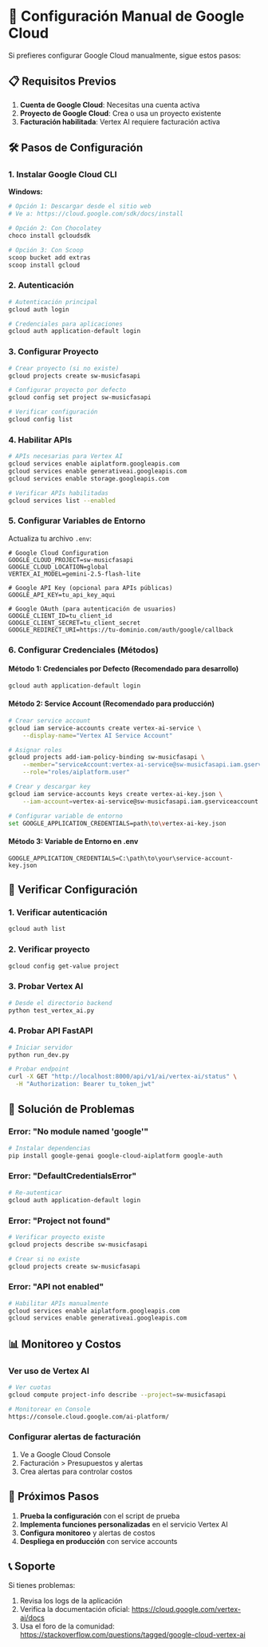 # 🔐 Configuración Manual de Google Cloud

Si prefieres configurar Google Cloud manualmente, sigue estos pasos:

## 📋 Requisitos Previos

1. **Cuenta de Google Cloud**: Necesitas una cuenta activa
2. **Proyecto de Google Cloud**: Crea o usa un proyecto existente
3. **Facturación habilitada**: Vertex AI requiere facturación activa

## 🛠️ Pasos de Configuración

### 1. Instalar Google Cloud CLI

**Windows:**
```powershell
# Opción 1: Descargar desde el sitio web
# Ve a: https://cloud.google.com/sdk/docs/install

# Opción 2: Con Chocolatey
choco install gcloudsdk

# Opción 3: Con Scoop
scoop bucket add extras
scoop install gcloud
```

### 2. Autenticación

```bash
# Autenticación principal
gcloud auth login

# Credenciales para aplicaciones
gcloud auth application-default login
```

### 3. Configurar Proyecto

```bash
# Crear proyecto (si no existe)
gcloud projects create sw-musicfasapi

# Configurar proyecto por defecto
gcloud config set project sw-musicfasapi

# Verificar configuración
gcloud config list
```

### 4. Habilitar APIs

```bash
# APIs necesarias para Vertex AI
gcloud services enable aiplatform.googleapis.com
gcloud services enable generativeai.googleapis.com
gcloud services enable storage.googleapis.com

# Verificar APIs habilitadas
gcloud services list --enabled
```

### 5. Configurar Variables de Entorno

Actualiza tu archivo `.env`:

```properties
# Google Cloud Configuration
GOOGLE_CLOUD_PROJECT=sw-musicfasapi
GOOGLE_CLOUD_LOCATION=global
VERTEX_AI_MODEL=gemini-2.5-flash-lite

# Google API Key (opcional para APIs públicas)
GOOGLE_API_KEY=tu_api_key_aqui

# Google OAuth (para autenticación de usuarios)
GOOGLE_CLIENT_ID=tu_client_id
GOOGLE_CLIENT_SECRET=tu_client_secret
GOOGLE_REDIRECT_URI=https://tu-dominio.com/auth/google/callback
```

### 6. Configurar Credenciales (Métodos)

#### Método 1: Credenciales por Defecto (Recomendado para desarrollo)
```bash
gcloud auth application-default login
```

#### Método 2: Service Account (Recomendado para producción)
```bash
# Crear service account
gcloud iam service-accounts create vertex-ai-service \
    --display-name="Vertex AI Service Account"

# Asignar roles
gcloud projects add-iam-policy-binding sw-musicfasapi \
    --member="serviceAccount:vertex-ai-service@sw-musicfasapi.iam.gserviceaccount.com" \
    --role="roles/aiplatform.user"

# Crear y descargar key
gcloud iam service-accounts keys create vertex-ai-key.json \
    --iam-account=vertex-ai-service@sw-musicfasapi.iam.gserviceaccount.com

# Configurar variable de entorno
set GOOGLE_APPLICATION_CREDENTIALS=path\to\vertex-ai-key.json
```

#### Método 3: Variable de Entorno en .env
```properties
GOOGLE_APPLICATION_CREDENTIALS=C:\path\to\your\service-account-key.json
```

## 🧪 Verificar Configuración

### 1. Verificar autenticación
```bash
gcloud auth list
```

### 2. Verificar proyecto
```bash
gcloud config get-value project
```

### 3. Probar Vertex AI
```bash
# Desde el directorio backend
python test_vertex_ai.py
```

### 4. Probar API FastAPI
```bash
# Iniciar servidor
python run_dev.py

# Probar endpoint
curl -X GET "http://localhost:8000/api/v1/ai/vertex-ai/status" \
  -H "Authorization: Bearer tu_token_jwt"
```

## 🔧 Solución de Problemas

### Error: "No module named 'google'"
```bash
# Instalar dependencias
pip install google-genai google-cloud-aiplatform google-auth
```

### Error: "DefaultCredentialsError"
```bash
# Re-autenticar
gcloud auth application-default login
```

### Error: "Project not found"
```bash
# Verificar proyecto existe
gcloud projects describe sw-musicfasapi

# Crear si no existe
gcloud projects create sw-musicfasapi
```

### Error: "API not enabled"
```bash
# Habilitar APIs manualmente
gcloud services enable aiplatform.googleapis.com
gcloud services enable generativeai.googleapis.com
```

## 📊 Monitoreo y Costos

### Ver uso de Vertex AI
```bash
# Ver cuotas
gcloud compute project-info describe --project=sw-musicfasapi

# Monitorear en Console
https://console.cloud.google.com/ai-platform/
```

### Configurar alertas de facturación
1. Ve a Google Cloud Console
2. Facturación > Presupuestos y alertas
3. Crea alertas para controlar costos

## 🚀 Próximos Pasos

1. **Prueba la configuración** con el script de prueba
2. **Implementa funciones personalizadas** en el servicio Vertex AI
3. **Configura monitoreo** y alertas de costos
4. **Despliega en producción** con service accounts

## 📞 Soporte

Si tienes problemas:
1. Revisa los logs de la aplicación
2. Verifica la documentación oficial: https://cloud.google.com/vertex-ai/docs
3. Usa el foro de la comunidad: https://stackoverflow.com/questions/tagged/google-cloud-vertex-ai
